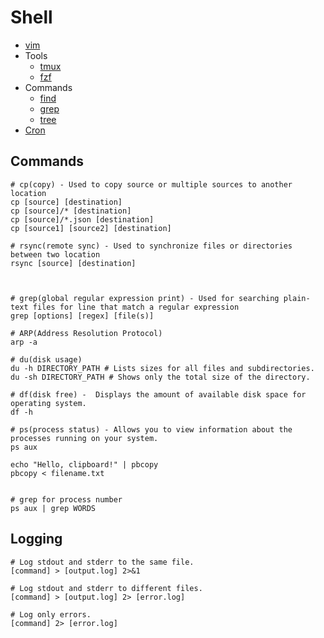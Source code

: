 # Shell

- [vim](./vim.md)
- Tools
  - [tmux](./tmux.md)
  - [fzf](./fzf.md)
- Commands
  - [find](./find.md)
  - [grep](./grep.md)
  - [tree](./tree.md)
- [Cron](./cron.md)

## Commands

```
# cp(copy) - Used to copy source or multiple sources to another location
cp [source] [destination]
cp [source]/* [destination]
cp [source]/*.json [destination]
cp [source1] [source2] [destination]

# rsync(remote sync) - Used to synchronize files or directories between two location
rsync [source] [destination]



# grep(global regular expression print) - Used for searching plain-text files for line that match a regular expression
grep [options] [regex] [file(s)]

# ARP(Address Resolution Protocol)
arp -a

# du(disk usage)
du -h DIRECTORY_PATH # Lists sizes for all files and subdirectories.
du -sh DIRECTORY_PATH # Shows only the total size of the directory.

# df(disk free) -  Displays the amount of available disk space for operating system.
df -h

# ps(process status) - Allows you to view information about the processes running on your system.
ps aux

echo "Hello, clipboard!" | pbcopy
pbcopy < filename.txt
```

```

# grep for process number
ps aux | grep WORDS
```

## Logging

```
# Log stdout and stderr to the same file.
[command] > [output.log] 2>&1

# Log stdout and stderr to different files.
[command] > [output.log] 2> [error.log]

# Log only errors.
[command] 2> [error.log]
```
